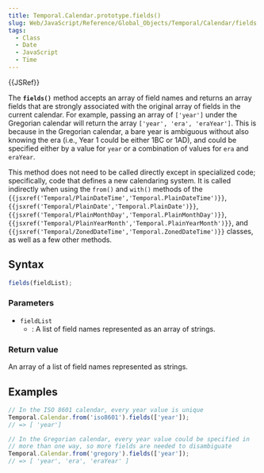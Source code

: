 ```yaml
---
title: Temporal.Calendar.prototype.fields()
slug: Web/JavaScript/Reference/Global_Objects/Temporal/Calendar/fields
tags:
  - Class
  - Date
  - JavaScript
  - Time
---
```

{{JSRef}}

<p class="summary"><span class="seoSummary">The <strong><code>fields()</code></strong> method accepts an array of field names and returns an array fields that are strongly associated with the original array of fields in the current calendar.</span> For example, passing an array of <code>['year']</code> under the Gregorian calendar will return the array <code>['year', 'era', 'eraYear']</code>. This is because in the Gregorian calendar, a bare year is ambiguous without also knowing the era (i.e., Year 1 could be either 1BC or 1AD), and could be specified either by a value for <code>year</code> or a combination of values for <code>era</code> and <code>eraYear</code>.</p>

This method does not need to be called directly except in specialized code;
specifically, code that defines a new calendaring system. It is called
indirectly when using the `from()` and `with()` methods of the
`{{jsxref('Temporal/PlainDateTime','Temporal.PlainDateTime')}}`,
`{{jsxref('Temporal/PlainDate','Temporal.PlainDate')}}`,
`{{jsxref('Temporal/PlainMonthDay','Temporal.PlainMonthDay')}}`,
`{{jsxref('Temporal/PlainYearMonth','Temporal.PlainYearMonth')}}`,
and
`{{jsxref('Temporal/ZonedDateTime','Temporal.ZonedDateTime')}}`
classes, as well as a few other methods.

## Syntax

```js
fields(fieldList);
```

### Parameters

- `fieldList`
  - : A list of field names represented as an array of strings.

### Return value

An array of a list of field names represented as strings.

## Examples

```js
// In the ISO 8601 calendar, every year value is unique
Temporal.Calendar.from('iso8601').fields(['year']);
// => [ 'year']

// In the Gregorian calendar, every year value could be specified in
// more than one way, so more fields are needed to disambiguate
Temporal.Calendar.from('gregory').fields(['year']);
// => [ 'year', 'era', 'eraYear' ]
```
